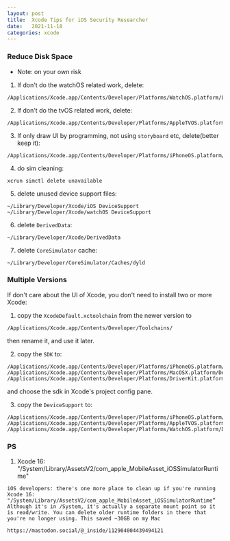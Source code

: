 ```yaml
---
layout: post
title:  Xcode Tips for iOS Security Researcher
date:   2021-11-18
categories: xcode
---
```


### Reduce Disk Space
* Note: on your own risk

1. If don't do the watchOS related work, delete:
```
/Applications/Xcode.app/Contents/Developer/Platforms/WatchOS.platform/Library/Developer/CoreSimulator/Profiles/Runtimes/watchOS.simruntime
```

2. If don't do the tvOS related work, delete:
```
/Applications/Xcode.app/Contents/Developer/Platforms/AppleTVOS.platform/Library/Developer/CoreSimulator/Profiles/Runtimes/tvOS.simruntime
```

3. If only draw UI by programming, not using `storyboard` etc, delete(better keep it):
```
/Applications/Xcode.app/Contents/Developer/Platforms/iPhoneOS.platform/Library/Developer/CoreSimulator/Profiles/Runtimes/iOS.simruntime
```

4. do sim cleaning:
```
xcrun simctl delete unavailable
```

5. delete unused device support files:
```
~/Library/Developer/Xcode/iOS DeviceSupport
~/Library/Developer/Xcode/watchOS DeviceSupport
```

6. delete `DerivedData`:
```
~/Library/Developer/Xcode/DerivedData
```

7. delete `CoreSimulator` cache:
```
~/Library/Developer/CoreSimulator/Caches/dyld
```

### Multiple Versions
If don't care about the UI of Xcode, you don't need to install two or more Xcode:
1. copy the `XcodeDefault.xctoolchain` from the newer version to
```
/Applications/Xcode.app/Contents/Developer/Toolchains/
```
then rename it, and use it later.

2. copy the `SDK` to:
```
/Applications/Xcode.app/Contents/Developer/Platforms/iPhoneOS.platform/Developer/SDKs
/Applications/Xcode.app/Contents/Developer/Platforms/MacOSX.platform/Developer/SDKs
/Applications/Xcode.app/Contents/Developer/Platforms/DriverKit.platform/Developer/SDKs
```
and choose the sdk in Xcode's project config pane.

3. copy the `DeviceSupport` to:
```
/Applications/Xcode.app/Contents/Developer/Platforms/iPhoneOS.platform/DeviceSupport
/Applications/Xcode.app/Contents/Developer/Platforms/AppleTVOS.platform/DeviceSupport
/Applications/Xcode.app/Contents/Developer/Platforms/WatchOS.platform/DeviceSupport
```

### PS
1. Xcode 16: "/System/Library/AssetsV2/com_apple_MobileAsset_iOSSimulatorRuntime"
```
iOS developers: there's one more place to clean up if you're running Xcode 16: "/System/Library/AssetsV2/com_apple_MobileAsset_iOSSimulatorRuntime”
Although it's in /System, it's actually a separate mount point so it is read/write. You can delete older runtime folders in there that you're no longer using. This saved ~30GB on my Mac

https://mastodon.social/@_inside/112904004439494121
```
